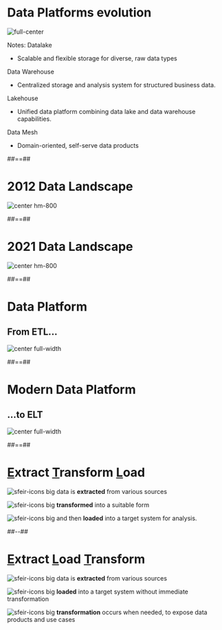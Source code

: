 <!-- .slide: -->

# Data Platforms evolution

![full-center](./assets/images/docs/markdown/10-once-upon-a-time/data-architectures.svg)

Notes:
Datalake

- Scalable and flexible storage for diverse, raw data types

Data Warehouse

- Centralized storage and analysis system for structured business data.

Lakehouse

- Unified data platform combining data lake and data warehouse capabilities.

Data Mesh

- Domain-oriented, self-serve data products

##==##

# 2012 Data Landscape

![center hm-800](./assets/images/docs/markdown/10-once-upon-a-time/2012-data-landscape.png)

##==##

# 2021 Data Landscape

![center hm-800](./assets/images/docs/markdown/10-once-upon-a-time/2021-data-landscape.png)

##==##

# Data Platform

## From ETL...

![center full-width](./assets/images/docs/markdown/10-once-upon-a-time/data-platforms.svg)

##==##

# Modern Data Platform

## ...to ELT

![center full-width](./assets/images/docs/markdown/10-once-upon-a-time/modern-data-platforms.svg)

##==##

<!-- .slide: class="two-column" -->

# <u>E</u>xtract <u>T</u>ransform <u>L</u>oad

![sfeir-icons big](git-merge) data is **extracted** from various sources

![sfeir-icons big](tool) **transformed** into a suitable form

![sfeir-icons big](upload) and then **loaded** into a target system for analysis.

##--##

<!-- .slide: data-background="var(--black)" -->

# <u>E</u>xtract <u>L</u>oad <u>T</u>ransform

![sfeir-icons big](git-merge) data is **extracted** from various sources

![sfeir-icons big](upload) **loaded** into a target system without immediate transformation

![sfeir-icons big](tool) **transformation** occurs when needed, to expose data products and use cases
